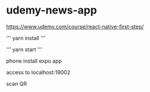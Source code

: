 # udemy-news-app

https://www.udemy.com/course/react-native-first-step/

'''
yarn install
'''

'''
yarn start
'''

phone install expo app

access to localhost:19002

scan QR
